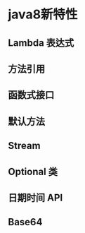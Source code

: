 # java8新特性

## Lambda 表达式

## 方法引用

## 函数式接口

## 默认方法

## Stream

## Optional 类

## 日期时间 API

## Base64

